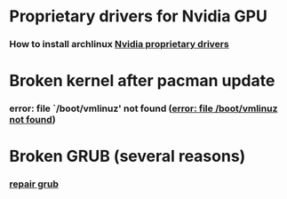 # Proprietary drivers for Nvidia GPU
### How to install archlinux [Nvidia proprietary drivers](./doc/nvidia-drivers.md)
# Broken kernel after pacman update
### error: file `/boot/vmlinuz' not found ([error: file /boot/vmlinuz not found](./doc/vmlinuz-not-found.md))
# Broken GRUB (several reasons)
### [repair grub](./doc/restore-grub.md)